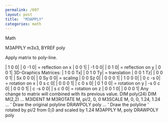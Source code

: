 ```yaml
---
permalink: /697
layout: post
title:  "M3APPLY"
categories: math
---
```

Math

M3APPLY m3x3, BYREF poly

Apply matrix to poly-line.


|  1  0  0|
|  0 -1  0| = reflection on x
|  0  0  1|
| -1  0  0|
|  0  1  0| = reflection on y
|  0  0  1|
3D-Graphics Matrices:
|  1  0  0 Tx|
|  0  1  0 Ty| = translation
|  0  0  1 Tz|
|  0  0  0  1|
| Sx  0  0  0|
|  0 Sy  0  0| = scaling
|  0  0 Sz  0|
|  0  0  0  1|
|  1  0  0  0|
|  0  c -s  0| = rotation on x
|  0  s  c  0|
|  0  0  0  1|
|  c  0  s  0|
|  0  1  0  0| = rotation on y
| -s  0  c  0|
|  0  0  0  1|
|  c -s  0  0|
|  s  c  0  0| = rotation on z
|  0  0  1  0|
|  0  0  0  1|
Any change to matrix will combined with its previous value.
DIM poly(24)
DIM M(2,2)
...
M3IDENT M
M3ROTATE M, pi/2, 0, 0
M3SCALE M, 0, 0, 1.24, 1.24
...
' Draw the original polyline
DRAWPOLY poly
...
' Draw the polyline
' rotated by pi/2 from 0,0 and scaled by 1.24
M3APPLY M, poly
DRAWPOLY poly

